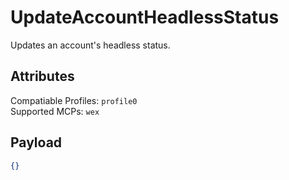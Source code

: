 # UpdateAccountHeadlessStatus
Updates an account's headless status.

## Attributes
Compatiable Profiles: `profile0`  
Supported MCPs: `wex`

## Payload
```json
{}
```
